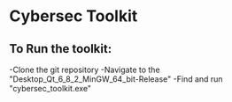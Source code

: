 # Cybersec Toolkit

## To Run the toolkit:
-Clone the git repository
-Navigate to the "Desktop_Qt_6_8_2_MinGW_64_bit-Release"
-Find and run "cybersec_toolkit.exe"
